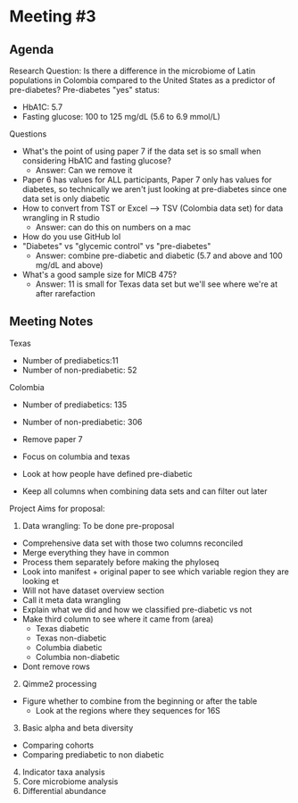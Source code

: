 # Meeting #3

## Agenda

Research Question: Is there a difference in the microbiome of Latin populations in Colombia compared to the United States as a predictor of pre-diabetes?
Pre-diabetes "yes" status: 
- HbA1C: 5.7 
- Fasting glucose: 100 to 125 mg/dL (5.6 to 6.9 mmol/L)

Questions
  - What's the point of using paper 7 if the data set is so small when considering HbA1C and fasting glucose?
      - Answer: Can we remove it
  - Paper 6 has values for ALL participants, Paper 7 only has values for diabetes, so technically we aren't just looking at pre-diabetes since one data set is only diabetic  
  - How to convert from TST or Excel --> TSV (Colombia data set) for data wrangling in R studio
      - Answer: can do this on numbers on a mac 
  - How do you use GitHub lol
  - "Diabetes" vs "glycemic control" vs "pre-diabetes"
      - Answer: combine pre-diabetic and diabetic (5.7 and above and 100 mg/dL and above) 
  - What's a good sample size for MICB 475?
      - Answer: 11 is small for Texas data set but we'll see where we're at after rarefaction 

## Meeting Notes
Texas
- Number of prediabetics:11
- Number of non-prediabetic: 52

Colombia
- Number of prediabetics: 135
- Number of non-prediabetic: 306


- Remove paper 7
- Focus on columbia and texas 
- Look at how people have defined pre-diabetic 
- Keep all columns when combining data sets and can filter out later 


Project Aims for proposal:

1. Data wrangling: To be done pre-proposal 
- Comprehensive data set with those two columns reconciled 
- Merge everything they have in common 
- Process them separately before making the phyloseq 
- Look into manifest + original paper to see which variable region they are looking et
- Will not have dataset overview section
- Call it meta data wrangling
- Explain what we did and how we classified pre-diabetic vs not
- Make third column to see where it came from (area)
  - Texas diabetic
  - Texas non-diabetic 
  - Columbia diabetic
  - Columbia non-diabetic 
- Dont remove rows

2. Qimme2 processing 
- Figure whether to combine from the beginning or after the table
  - Look at the regions where they sequences for 16S

3. Basic alpha and beta diversity 
- Comparing cohorts
- Comparing prediabetic to non diabetic 

4. Indicator taxa analysis 
5. Core microbiome analysis 
6. Differential abundance 
